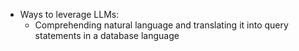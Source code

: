 - Ways to leverage LLMs:
  - Comprehending natural language and translating it into query statements in a database language
